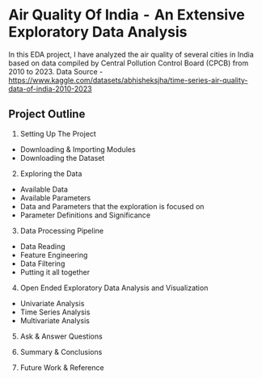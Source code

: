 # Air Quality Of India  -  An Extensive Exploratory Data Analysis

In this EDA project, I have analyzed the air quality of several cities in India based on data compiled by Central Pollution Control Board (CPCB) from 2010 to 2023.
Data Source - https://www.kaggle.com/datasets/abhisheksjha/time-series-air-quality-data-of-india-2010-2023

## Project Outline

1. Setting Up The Project
- Downloading & Importing Modules
- Downloading the Dataset

2. Exploring the Data
- Available Data
- Available Parameters
- Data and Parameters that the exploration is focused on
- Parameter Definitions and Significance

3. Data Processing Pipeline
- Data Reading
- Feature Engineering
- Data Filtering
- Putting it all together
  
4. Open Ended Exploratory Data Analysis and Visualization
- Univariate Analysis
- Time Series Analysis
- Multivariate Analysis

5. Ask & Answer Questions

6. Summary & Conclusions

7. Future Work & Reference
